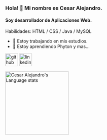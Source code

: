 ### Hola! 🧐 Mi nombre es Cesar Alejandro. 
#### Soy desarrollador de Aplicaciones Web.

Habilidades: HTML / CSS / Java / MySQL

- 🔭 Estoy trabajando en mis estudios. 
- 🌱 Estoy aprendiendo Phyton y mas... 

[<img src='https://user-images.githubusercontent.com/112773974/190139201-09cd5179-a069-4f32-8240-5c87067f1e25.png' alt='github' height='40'>](https://github.com/cesardro)  [<img src='https://user-images.githubusercontent.com/112773974/190138658-3bf257cb-bc2c-4c8b-8457-9f0133861234.png' alt='linkedin' height='40'>](https://www.linkedin.com/in/cesardrosolano/)  

<div> 
<a href="https://github.com/anuraghazra/github-readme-stats">
<img height=200 src="https://github-readme-stats-nine-brown.vercel.app/api/top-langs/?username=cesardro&layout=compact&langs_count=10&hide_border=1&role=OWNER,COLLABORATOR&theme=react" alt="Cesar Alejandro's Language stats" />
</div>
